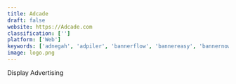 ```yaml
---
title: Adcade
draft: false 
website: https://Adcade.com
classification: ['']
platform: ['Web']
keywords: ['adnegah', 'adpiler', 'bannerflow', 'bannereasy', 'bannernow', 'bannersnack', 'bannerwise', 'bionic', 'cadreon', 'databerries', 'galdly', 'gumgum', 'inskin_media', 'linkedin_display_ads', 'midroll', 'sellpoints', 'sociomantic', 'steepto', 'trusignal', 'yahoo', 'yieldbot']
image: logo.png
---
```

Display Advertising